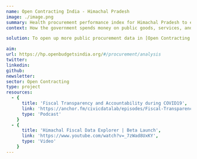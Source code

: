 ```yaml
---
name: Open Contracting India - Himachal Pradesh
image: ./image.png
summary: Health procurement performance index for Himachal Pradesh to explore procurement data.
context: How the government spends money on public goods, services, and infrastructure is referred to as Public Procurement. Public procurement data is imperative to understand government priorities and advocate for better spending. What started as a hackathon project, creating an index for procurement practices for health-related procurement in Himachal Pradesh turned into a full-fledged partnership, between CivicDataLab and [Open Contracting Partnership](https://www.open-contracting.org/).

solution: To open up more public procurement data in [Open Contracting Data Standards](https://standard.open-contracting.org/latest/en/) that are easy to analyse and gather insights from - on a variety of issues including public health, education, and more.

aim:
url: https://hp.openbudgetsindia.org/#/procurement/analysis
twitter:
linkedin:
github:
newsletter:
sector: Open Contracting
type: project
resources:
  - {
      title: 'Fiscal Transparency and Accountability during COVID19',
      link: 'https://anchor.fm/civicdatalab/episodes/Fiscal-Transparency-and-Accountability-during-COVID19--Episode-2--CivicDataLab-ei8ha7',
      type: 'Podcast'
    }
  - {
      title: 'Himachal Fiscal Data Explorer | Beta Launch',
      link: 'https://www.youtube.com/watch?v=_7zWad8UxKY',
      type: 'Video'
    }
---
```

